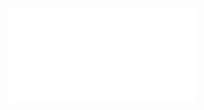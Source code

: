 <iframe src="//player.bilibili.com/player.html?aid=44160190&cid=77425883&page=1" scrolling="no" border="0" frameborder="no" framespacing="0"></iframe>
